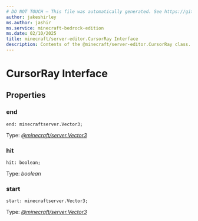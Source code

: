 ```yaml
---
# DO NOT TOUCH — This file was automatically generated. See https://github.com/mojang/minecraftapidocsgenerator to modify descriptions, examples, etc.
author: jakeshirley
ms.author: jashir
ms.service: minecraft-bedrock-edition
ms.date: 02/10/2025
title: minecraft/server-editor.CursorRay Interface
description: Contents of the @minecraft/server-editor.CursorRay class.
---
```

# CursorRay Interface

## Properties

### **end**
`end: minecraftserver.Vector3;`

Type: [*@minecraft/server.Vector3*](../../../scriptapi/minecraft/server/Vector3.md)

### **hit**
`hit: boolean;`

Type: *boolean*

### **start**
`start: minecraftserver.Vector3;`

Type: [*@minecraft/server.Vector3*](../../../scriptapi/minecraft/server/Vector3.md)
